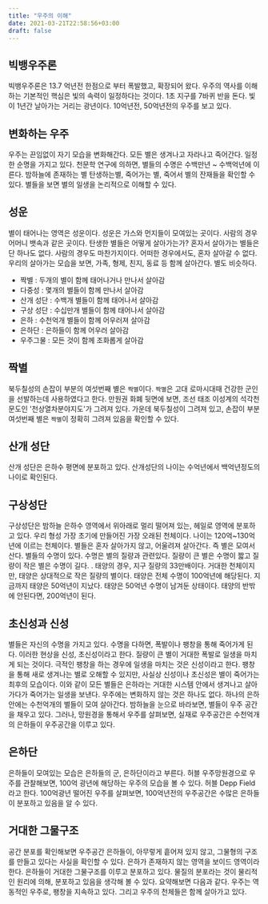 ```yaml
---
title: "우주의 이해"
date: 2021-03-21T22:58:56+03:00
draft: false
---
```




## 빅뱅우주론 ##

빅뱅우주론은 13.7 억년전 한점으로 부터 폭발했고, 확장되어 왔다. 우주의 역사를 이해하는 기본적인 핵심은 빛의 속력이 일정하다는 것이다. 1초 지구를 7바퀴 반을 돈다. 빛이 1년간 날아가는 거리는 광년이다. 10억년전, 50억년전의 우주를 보고 있다.




## 변화하는 우주 ##

우주는 끈임없이 자기 모습을 변화해간다. 모든 별은 생겨나고 자라나고 죽어간다. 일정한 순명을 가지고 있다. 천문학 연구에 의하면, 별들의 수명은 수백만년 ~ 수백억년에 이른다.  밤하늘에 존재하는 별 탄생하는별, 죽어가는 별, 죽어서 별의 잔재들을 확인할 수 있다. 별들을 보면 별의 일생을 논리적으로 이해할 수 있다.



## 성운 ##

별이 태어나는 영역은 성운이다. 성운은 가스와 먼지들이 모여있는 곳이다. 사람의 경우 어머니 뱃속과 같은 곳이다.  탄생한 별들은 어떻게 살아가는가? 혼자서 살아가는 별들은 단 하나도 없다. 사람의 경우도 마찬가지이다. 어떠한 경우에서도, 혼자 살아갈 수 없다. 우리의 살아가는 모습을 보면, 가족, 형제, 친지, 동료 등 함께 살아간다.  별도 비슷하다.

- 짝별 : 두개의 별이 함께 태어나거나 만나서 살아감
- 다중성 : 몇개의 별들이 함께 만나서 살아감
- 산개 성단 : 수백개 별들이 함께 태어나서 살아감
- 구상 성단 : 수십만개 별들이 함께 태어나서 살아감
- 은하 : 수천억개 별들이 함께 어우러져 살아감
- 은하단 : 은하들이 함께 어우러 살아감
- 우주그물 : 모든 것이 함께 조화롭게 살아감



## 짝별 ##

북두칠성의 손잡이 부분의 여섯번째 별은 `짝별`이다. `짝별`은 고대 로마시대때 건강한 군인을 선발하는데 사용하였다고 한다. 만원권 화폐 뒷면에 보면, 조선 태조 이성계의 석각천문도인 '천상열차분야지도'가 그려져 있다. 가운데 북두칠성이 그려져 있고, 손잡이 부분 여섯번째 별은 `짝별`이 정확히 그려져 있음을 확인할 수 있다.



## 산개 성단 ##

산개 성단은 은하수 평면에 분포하고 있다. 산개성단의 나이는 수억년에서 백억년정도의 나이로 확인된다. 



## 구상성단 ##

구상성단은 밤하늘 은하수 영역에서 위아래로 멀리 떨어져 있는, 헤일로 영역에 분포하고 있다.  우리 형성 가장 초기에 만들어진 가장 오래된 천체이다. 나이는  120억~130억년에 이르는 천체이다. 별들은 혼자 살아가지 않고, 어울려져 살아간다. 즉 별은 모여서 산다. 별들의 수명이 있다. 수명은 별의 질량과 관련있다. 질량이 큰 별은 수명이 짧고 질량이 작은 별은 수명이 길다. . 태양의 경우, 지구 질량의 33만배이다. 거대한 천체이지만, 태양은 상대적으로 작은 질량의 별이다. 태양은 전체 수명이 100억년에 해당된다. 지금까지 태양은 50억년이 지났다. 태양은 50억년 수명이 남겨둔 상태이다. 태양의 반밖에 안된다면, 200억년이 된다.




## 초신성과 신성 ##

별들은 자신의 수명을 가지고 있다. 수명을 다하면, 폭발이나 팽창을 통해 죽어가게 된다. 이러한 현상을 신성, 초신성이라고 한다. 질량이 큰 별이 거대한 폭발로 일생을 마치게 되는 것이다. 극적인 팽창을 하는 경우에 일생을 마치는 것은  신성이라고 한다. 팽창을 통해 새로 생겨나는 별로 오해할 수 있지만, 사실상 신성이나 초신성은 별이 죽어가는 최후의 모습이다. 이와 같이 모든 별들은 은하라는 거대한 시스템 안에서 생겨나고 살아가다가 죽어가는 일생을 보낸다. 우주에는 변화하지 않는 것은 하나도 없다. 하나의 은하안에는 수천억개의 별들이 모여 살아간다. 밤하늘을 눈으로 바라보면, 별들이 우주 공간을 채우고 있다. 그러나, 망원경을 통해서 우주를 살펴보면, 실재로 우주공간은 수천억개의 은하들이 우주공간을 이루고 있다. 




## 은하단 ##

은하들이 모여있는 모습은 은하들의 군, 은하단이라고 부른다. 허블 우주망원경으로 우주를 관찰해보면, 100억 광년에 해당하는 우주의 모습을 볼 수 있다. 허블 Depp Field라고 한다. 100억광년 떨어진 우주를 살펴보면, 100억년전의 우주공간은 수많은 은하들이 분포하고 있음을 알 수 있다.



## 거대한 그물구조 ##

공간 분포를 확인해보면 우주공간 은하들이, 아무렇게 흩어져 있지 않고, 그물형의 구조를 만들고 있다는 사실을 확인할 수 있다. 은하가 존재하지 않는 영역을 보이드 영역이라 한다. 은하들이 거대한 그물구조를 이루고 분포하고 있다. 물질의 분포라는 것이 물리적인 원리에 의해, 분포하고 있음을 생각해 볼 수 있다. 요약해보면 다음과 같다. 우주는 역동적인 우주로, 팽창을 지속하고 있다. 그리고 우주의 천체들은 함께 살아가고 있다.
